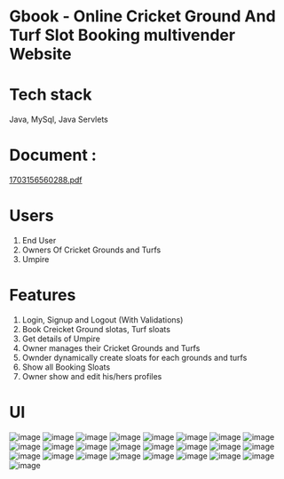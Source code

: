 # Gbook - Online Cricket Ground And Turf Slot Booking multivender Website

# Tech stack
Java, MySql, Java Servlets

# Document :
[1703156560288.pdf](https://github.com/user-attachments/files/16372111/1703156560288.pdf)



# Users
1. End User
2. Owners Of Cricket Grounds and Turfs
3. Umpire

# Features
1. Login, Signup and Logout (With Validations)
2. Book Creicket Ground slotas, Turf sloats
3. Get details of Umpire
4. Owner manages their Cricket Grounds and Turfs
5. Ownder dynamically create sloats for each grounds and turfs
6. Show all Booking Sloats
7. Owner show and edit his/hers profiles

# UI 

![image](https://github.com/smitjogani/Ground-Booking/assets/100015904/1fe5be6a-a838-4ca9-ad94-9d27aaa2d7ea)
![image](https://github.com/smitjogani/Ground-Booking/assets/100015904/3c2f0145-17a5-4bf4-921e-295cff575b27)
![image](https://github.com/smitjogani/Ground-Booking/assets/100015904/a37c9bc3-5f8a-4d9f-baa3-34485c797238)
![image](https://github.com/smitjogani/Ground-Booking/assets/100015904/8358da0c-0c64-425d-b488-69fbea0d0828)
![image](https://github.com/smitjogani/Ground-Booking/assets/100015904/63623f6e-2927-4139-8331-66737e1eac1a)
![image](https://github.com/smitjogani/Ground-Booking/assets/100015904/c23c5de4-6e7a-419b-8fc6-147053773909)
![image](https://github.com/smitjogani/Ground-Booking/assets/100015904/9ee24313-6fb3-4a8e-9840-c81f0a54210c)
![image](https://github.com/smitjogani/Ground-Booking/assets/100015904/9c5e9f7d-72d7-45f1-9b45-1165a041c870)
![image](https://github.com/smitjogani/Ground-Booking/assets/100015904/bcb81a35-80b4-43cd-b94d-74ef8a48c9ea)
![image](https://github.com/smitjogani/Ground-Booking/assets/100015904/026c9f13-3d04-4ca0-9996-c9eb7c21b5e5)
![image](https://github.com/smitjogani/Ground-Booking/assets/100015904/f0b31410-0445-41f7-a4bc-b6b9d23731eb)
![image](https://github.com/smitjogani/Ground-Booking/assets/100015904/c544f106-6882-4639-8403-e00a3475e134)
![image](https://github.com/smitjogani/Ground-Booking/assets/100015904/02f2dd1f-7948-4a33-8b0d-3c2a137e1753)
![image](https://github.com/smitjogani/Ground-Booking/assets/100015904/347a93a5-f1ce-447b-879b-5e61d5849110)
![image](https://github.com/smitjogani/Ground-Booking/assets/100015904/28c35caf-8be2-4a87-a120-5989fba26a1c)
![image](https://github.com/smitjogani/Ground-Booking/assets/100015904/02ad0606-9ebe-4e32-8a85-5bd77f5e56e7)
![image](https://github.com/smitjogani/Ground-Booking/assets/100015904/e506a1ae-873c-4302-ad62-6474bbf3e5f3)
![image](https://github.com/smitjogani/Ground-Booking/assets/100015904/ec7eaee7-a1d7-4db3-a45a-0a8f2ec9205c)
![image](https://github.com/smitjogani/Ground-Booking/assets/100015904/617ef02f-95cb-4ba2-8e6d-572f40fa0bbd)
![image](https://github.com/smitjogani/Ground-Booking/assets/100015904/a484e5f3-1fb3-4125-89dd-13534d5ede80)
![image](https://github.com/smitjogani/Ground-Booking/assets/100015904/3894ecb9-4d53-4239-9b42-1879a303c19b)
![image](https://github.com/smitjogani/Ground-Booking/assets/100015904/a718f6de-06c2-462f-bba5-e4d0eebde050)
![image](https://github.com/smitjogani/Ground-Booking/assets/100015904/b3e3bfe9-6381-4b62-a1f4-377f1cd61a0b)
![image](https://github.com/smitjogani/Ground-Booking/assets/100015904/2e46dab7-90cc-4061-9727-19fe3931ae64)
![image](https://github.com/smitjogani/Ground-Booking/assets/100015904/ad8fe770-2f7f-4ea1-a200-056843e8ef55)
